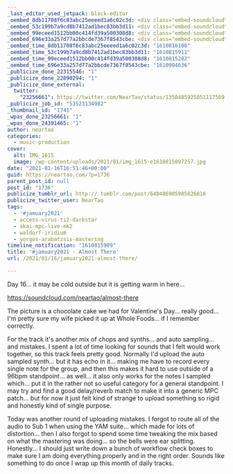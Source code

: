 ```yaml
---
_last_editor_used_jetpack: block-editor
_oembed_8db11708f6c83abc25eeeed1a6c02c3d: <div class="embed-soundcloud"><iframe title="Almost There by NearTao" width="500" height="400" scrolling="no" frameborder="no" src="https://w.soundcloud.com/player/?visual=true&url=https%3A%2F%2Fapi.soundcloud.com%2Ftracks%2F966831541&show_artwork=true&maxwidth=500&maxheight=750&dnt=1"></iframe></div>
_oembed_53c199b7a9cd8b7412ad1bec83bb3d11: <div class="embed-soundcloud"><iframe title="Almost There by NearTao" width="584" height="400" scrolling="no" frameborder="no" src="https://w.soundcloud.com/player/?visual=true&url=https%3A%2F%2Fapi.soundcloud.com%2Ftracks%2F966831541&show_artwork=true&maxwidth=584&maxheight=876&dnt=1"></iframe></div>
_oembed_99eceed1512bb00c414fd39a500308d8: <div class="embed-soundcloud"><iframe title="Almost There by NearTao" width="750" height="400" scrolling="no" frameborder="no" src="https://w.soundcloud.com/player/?visual=true&url=https%3A%2F%2Fapi.soundcloud.com%2Ftracks%2F966831541&show_artwork=true&maxwidth=750&maxheight=1000&dnt=1"></iframe></div>
_oembed_696e33a257d77a2bbcde7367f8543cbe: <div class="embed-soundcloud"><iframe title="Fears For Tears by NearTao" width="500" height="400" scrolling="no" frameborder="no" src="https://w.soundcloud.com/player/?visual=true&url=https%3A%2F%2Fapi.soundcloud.com%2Ftracks%2F967364194&show_artwork=true&maxwidth=500&maxheight=750&dnt=1"></iframe></div>
_oembed_time_8db11708f6c83abc25eeeed1a6c02c3d: "1610816108"
_oembed_time_53c199b7a9cd8b7412ad1bec83bb3d11: "1610815911"
_oembed_time_99eceed1512bb00c414fd39a500308d8: "1610815282"
_oembed_time_696e33a257d77a2bbcde7367f8543cbe: "1610904636"
_publicize_done_22315546: "1"
_publicize_done_22890294: "1"
_publicize_done_external:
  twitter:
    "23256661": https://twitter.com/NearTao/status/1350485925051117569
_publicize_job_id: "53523134982"
_thumbnail_id: "1741"
_wpas_done_23256661: "1"
_wpas_done_24391465: "1"
author: neartao
categories:
  - music-production
cover:
  alt: IMG_1615
  image: /wp-content/uploads/2021/01/img_1615-e1610815897257.jpg
date: "2021-01-16T16:51:46+00:00"
guid: https://neartao.com/?p=1736
parent_post_id: null
post_id: "1736"
publicize_tumblr_url: http://.tumblr.com/post/640486905985826816
publicize_twitter_user: NearTao
tags:
  - '#jamuary2021'
  - access-virus-ti2-darkstar
  - akai-mpc-live-mk2
  - waldorf-iridium
  - yorgos-arabatzsis-mastering
timeline_notification: "1610815909"
title: '#jamuary2021 - Almost There'
url: /2021/01/16/jamuary2021-almost-there/

---
```

Day 16... it may be cold outside but it is getting warm in here...

https://soundcloud.com/neartao/almost-there

The picture is a chocolate cake we had for Valentine's Day... really good... I'm pretty sure my wife picked it up at Whole Foods... if I remember correctly.

For the track it's another mix of chops and synths... and auto sampling... and mistakes. I spent a lot of time looking for sounds that I felt would work together, so this track feels pretty good. Normally I'd upload the auto sampled synth... but it has echo in it... making me have to record every single note for the group, and then this makes it hard to use outside of a 96bpm standpoint... as well... it also only works for the notes I sampled which... put it in the rather not so useful category for a general standpoint. I may try and find a good delay/reverb match to make it into a generic MPC patch... but for now it just felt kind of strange to upload something so rigid and honestly kind of single purpose.

Today was another round of uploading mistakes. I forgot to route all of the audio to Sub 1 when using the YAM suite... which made for lots of distortion... then I also forgot to spend some time tweaking the mix based on what the mastering was doing... so the bells were ear splitting. Honestly... I should just write down a bunch of workflow check boxes to make sure I am doing everything properly and in the right order. Sounds like something to do once I wrap up this month of daily tracks.
